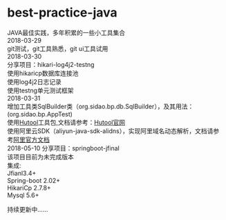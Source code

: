 # best-practice-java

JAVA最佳实践，多年积累的一些小工具集合<br>
2018-03-29<br>
git测试，git工具熟悉，git ui工具试用<br>
2018-03-30<br>
<span>分享项目：</span>hikari-log4j2-testng<br>
使用hikaricp数据库连接池<br>
使用log4j2日志记录<br>
使用testng单元测试框架<br>
2018-03-31<br>
增加工具类SqlBuilder类（org.sidao.bp.db.SqlBuilder），及其用法：(org.sidao.bp.AppTest)<br>
使用<a href="https://gitee.com/loolly/hutool/" target="_blank">Hutool</a>工具包,文档请参考：<a href="http://hutool.mydoc.io/" target="_blank">Hutool官网</a><br>
使用阿里云SDK（aliyun-java-sdk-alidns），实现阿里域名动态解析，文档请参考<a href="https://help.aliyun.com/document_detail/29739.html?spm=a2c4g.11186623.6.584.N9gLFg" target="_blank">阿里官方文档</a><br>
2018-05-10
<span>分享项目：</span>springboot-jfinal<br>
<span color="red">该项目目前为未完成版本<span><br>
集成:<br>
Jfianl3.4+<br>
Spring-boot 2.02+<br>
HikariCp 2.7.8+<br>
Mysql 5.6+<br>

持续更新中......